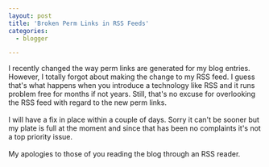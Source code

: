 ```yaml
---
layout: post
title: 'Broken Perm Links in RSS Feeds'
categories:
  - blogger

---
```


I recently changed the way perm links are generated for my blog entries.  However, I totally forgot about making the change to my RSS feed.  I guess that's what happens when you introduce a technology like RSS and it runs problem free for months if not years.  Still, that's no excuse for overlooking the RSS feed with regard to the new perm links.<br /><br />I will have a fix in place within a couple of days.  Sorry it can't be sooner but my plate is full at the moment and since that has been no complaints it's not a top priority issue.<br /><br />My apologies to those of you reading the blog through an RSS reader.
